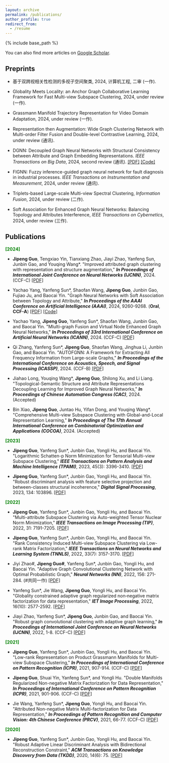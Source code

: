 ```yaml
---
layout: archive
permalink: /publications/
author_profile: true
redirect_from:
  - /resume
---
```


{% include base_path %}

You can also find more articles on [Google Scholar](https://scholar.google.com/citations?user=iynZISwAAAAJ&hl=zh-CN&oi=ao).

## Preprints
- 基于双跨视相关性检测的多视子空间聚类, 2024, 计算机工程, 二审 (一作).

- Globality Meets Locality: an Anchor Graph Collaborative Learning Framework for Fast Multi-view Subspace Clustering, 2024, under review (一作).

- Grassmann Manifold Trajectory Representation for Video Domain Adaptation, 2024, under review (一作).

- Representation then Augmentation: Wide Graph Clustering Network with Multi-order Filter Fusion and Double-level Contrastive Learning, 2024, under review (通讯).

- DGNN: Decoupled Graph Neural Networks with Structural Consistency between Attribute and Graph Embedding Representations. _IEEE Transactions on Big Data_, 2024, second review (通讯). [[PDF]](https://arxiv.org/abs/2401.15584) [[Code]](https://github.com/JinluWang1002/DGNN)

- FIGNN: Fuzzy inference-guided graph neural network for fault diagnosis in industrial processes. _IEEE Transactions on Instrumentation and Measurement_, 2024, under review (通讯).

- Triplets-based Large-scale Multi-view Spectral Clustering, _Information Fusion_, 2024, under review (二作).

- Soft Association for Enhanced Graph Neural Networks: Balancing Topology and Attributes Interference, _IEEE Transactions on Cybernetics_, 2024, under review (三作).


## Publications

**<span style="color:green;">[2024]</span>**

-  **Jipeng Guo**, Tengxiao Yin, Tianxiang Zhao, Jiayi Zhao, Yanfeng Sun, Junbin Gao, and Youqing Wang*. "Improved attributed graph clustering with representation and structure augmentation," _**In Proceedings of International Joint Conference on Neural Networks (IJCNN)**_, 2024. (CCF-C) [[PDF]](https://ieeexplore.ieee.org/abstract/document/10650771)

- Yachao Yang, Yanfeng Sun*, Shaofan Wang, **Jipeng Guo**, Junbin Gao, Fujiao Ju, and Baocai Yin. "Graph Neural Networks with Soft Association between Topology and Attribute," _**In Proceedings of the AAAI Conference on Artificial Intelligence (AAAI)**_, 2024, 9260-9268. (**Oral**, **CCF-A**) [[PDF]](https://ojs.aaai.org/index.php/AAAI/article/view/28778) [[Code]](https://github.com/wwwfadecom/GNN-SATA) 

- Yachao Yang, **Jipeng Guo**, Yanfeng Sun*, Shaofan Wang, Junbin Gao, and Baocai Yin. "Mlulti-graph Fusion and Virtual Node Enhanced Graph Neural Networks," _**In Proceedings of 33rd International Conference on Artificial Neural Networks (ICANN)**_, 2024. (CCF-C) [[PDF]](https://link.springer.com/chapter/10.1007/978-3-031-72344-5_13)

- Qi Zhang, Yanfeng Sun*, **Jipeng Guo**, Shaofan Wang, Jinghua Li, Junbin Gao, and Baocai Yin. "AUTOFGNN: A Framework for Extracting All Frequency Information from Large-scale Graphs," _**In Proceedings of the International Conference on Acoustics, Speech, and Signal Processing (ICASSP)**_, 2024. (CCF-B) [[PDF]](https://ieeexplore.ieee.org/abstract/document/10448287)

- Jiahao Long, Youqing Wang*, **Jipeng Guo**, Shilong Xu, and Li Liang. "Topological-Semantic Structure and Attribute Representations Decoupling Learning for Improved Graph Neural Networks," _**In Proceedings of Chinese Automation Congress (CAC)**_, 2024. (Accepted)

- Bin Xiao, **Jipeng Guo**, Juntao Hu, Yifan Dong, and Youqing Wang*. "Comprehensive Multi-view Subspace Clustering with Global-and-Local Representation Learning," _**In Proceedings of The 17th Annual International Conference on Combinatorial Optimization and Applications (COCOA)**_, 2024. (Accepted)

**<span style="color:green;">[2023]</span>**

- **Jipeng Guo**, Yanfeng Sun*, Junbin Gao, Yongli Hu, and Baocai Yin. "Logarithmic Schatten-p Norm Minimization for Tensorial Multi-view Subspace Clustering," _**IEEE Transactions on Pattern Analysis and Machine Intelligence (TPAMI)**_, 2023, 45(3): 3396-3410. [[PDF]](https://ieeexplore.ieee.org/abstract/document/9786656)

- **Jipeng Guo**, Yanfeng Sun*, Junbin Gao, Yongli Hu, and Baocai Yin. "Robust discriminant analysis with feature selective projection and between-classes structural incoherence," _**Digital Signal Processing**_, 2023, 134: 103896. [[PDF]](https://www.sciencedirect.com/science/article/abs/pii/S1051200422005139)

**<span style="color:green;">[2022]</span>**

- **Jipeng Guo**, Yanfeng Sun*, Junbin Gao, Yongli Hu, and Baocai Yin. "Multi-attribute Subspace Clustering via Auto-weighted Tensor Nuclear Norm Minimization," _**IEEE Transactions on Image Processing (TIP)**_, 2022, 31: 7191-7205. [[PDF]](https://ieeexplore.ieee.org/abstract/document/9944936)

- **Jipeng Guo**, Yanfeng Sun*, Junbin Gao, Yongli Hu, and Baocai Yin. "Rank Consistency Induced Multi-view Subspace Clustering via Low-rank Matrix Factorization," _**IEEE Transactions on Neural Networks and Learning System (TNNLS)**_, 2022, 33(7): 3157-3170. [[PDF]](https://ieeexplore.ieee.org/abstract/document/9410428)

- Jiyi Zhao#, **Jipeng Guo#**, Yanfeng Sun*, Junbin Gao, Yongli Hu, and Baocai Yin. "Adaptive Graph Convolutional Clustering Network with Optimal Probabilistic Graph," _**Neural Networks (NN)**_, 2022, 156: 271-284. (#共同一作) [[PDF]](https://www.sciencedirect.com/science/article/abs/pii/S0893608022003653)

- Yanfeng Sun*, Jie Wang, **Jipeng Guo**, Yongli Hu, and Baocai Yin. "Globality constrained adaptive graph regularized non‐negative matrix factorization for data representation," _**IET Image Processing**_, 2022, 16(10): 2577-2592. [[PDF]](https://ietresearch.onlinelibrary.wiley.com/doi/full/10.1049/ipr2.12510)

- Jiayi Zhao, Yanfeng Sun*, **Jipeng Guo**, Junbin Gao, and Baocai Yin. "Robust graph convolutional clustering with adaptive graph learning," _**In Proceedings of International Joint Conference on Neural Networks (IJCNN)**_, 2022, 1-8. (CCF-C) [[PDF]](https://ieeexplore.ieee.org/abstract/document/9892395)

**<span style="color:green;">[2021]</span>**

- **Jipeng Guo**, Yanfeng Sun*, Junbin Gao, Yongli Hu, and Baocai Yin. "Low-rank Representation on Product Grassmann Manifolds for Multi-view Subspace Clustering," _**In Proceedings of International Conference on Pattern Recognition (ICPR)**_, 2021, 907-914. (CCF-C) [[PDF]](https://ieeexplore.ieee.org/abstract/document/9412242)

- **Jipeng Guo**, Shuai Yin, Yanfeng Sun*, and Yongli Hu. "Double Manifolds Regularized Non-negative Matrix Factorization for Data Representation," _**In Proceedings of International Conference on Pattern Recognition (ICPR)**_, 2021, 901-906. (CCF-C) [[PDF]](https://ieeexplore.ieee.org/abstract/document/9412606)

- Jie Wang, Yanfeng Sun*, **Jipeng Guo**, Yongli Hu, and Baocai Yin. "Attributed Non-negative Matrix Multi-factorization for Data Representation," _**In Proceedings of Pattern Recognition and Computer Vision: 4th Chinese Conference (PRCV)**_, 2021, 66-77. (CCF-C) [[PDF]](https://link.springer.com/chapter/10.1007/978-3-030-88013-2_6)

**<span style="color:green;">[2020]</span>**

- **Jipeng Guo**, Yanfeng Sun*, Junbin Gao, Yongli Hu, and Baocai Yin. "Robust Adaptive Linear Discriminant Analysis with Bidirectional Reconstruction Constraint," _**ACM Transactions on Knowledge Discovery from Data (TKDD)**_, 2020, 14(6): 75. [[PDF]](https://dl.acm.org/doi/abs/10.1145/3409478)
